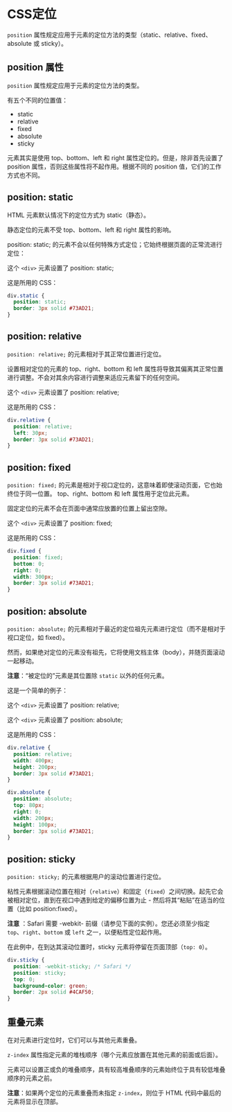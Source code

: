 # CSS定位

`position` 属性规定应用于元素的定位方法的类型（static、relative、fixed、absolute 或 sticky）。

## position 属性

`position` 属性规定应用于元素的定位方法的类型。

有五个不同的位置值：

- static
- relative
- fixed
- absolute
- sticky

元素其实是使用 top、bottom、left 和 right 属性定位的。但是，除非首先设置了 position 属性，否则这些属性将不起作用。根据不同的 position 值，它们的工作方式也不同。

## position: static

HTML 元素默认情况下的定位方式为 static（静态）。

静态定位的元素不受 top、bottom、left 和 right 属性的影响。

position: static; 的元素不会以任何特殊方式定位；它始终根据页面的正常流进行定位：

这个 `<div>` 元素设置了 position: static;

这是所用的 CSS：

```css
div.static {
  position: static;
  border: 3px solid #73AD21;
}
```

## position: relative

`position: relative;` 的元素相对于其正常位置进行定位。

设置相对定位的元素的 top、right、bottom 和 left 属性将导致其偏离其正常位置进行调整。不会对其余内容进行调整来适应元素留下的任何空间。

这个 `<div>` 元素设置了 position: relative;

这是所用的 CSS：

```css
div.relative {
  position: relative;
  left: 30px;
  border: 3px solid #73AD21;
}
```

## position: fixed

`position: fixed;` 的元素是相对于视口定位的，这意味着即使滚动页面，它也始终位于同一位置。 top、right、bottom 和 left 属性用于定位此元素。

固定定位的元素不会在页面中通常应放置的位置上留出空隙。

这个 `<div>` 元素设置了 position: fixed;

这是所用的 CSS：

```css
div.fixed {
  position: fixed;
  bottom: 0;
  right: 0;
  width: 300px;
  border: 3px solid #73AD21;
}
```

## position: absolute

`position: absolute;` 的元素相对于最近的定位祖先元素进行定位（而不是相对于视口定位，如 fixed）。

然而，如果绝对定位的元素没有祖先，它将使用文档主体（body），并随页面滚动一起移动。

**注意**：“被定位的”元素是其位置除 `static` 以外的任何元素。

这是一个简单的例子：

这个 `<div>` 元素设置了 position: relative;

这个 `<div>` 元素设置了 position: absolute;

这是所用的 CSS：

```css
div.relative {
  position: relative;
  width: 400px;
  height: 200px;
  border: 3px solid #73AD21;
} 

div.absolute {
  position: absolute;
  top: 80px;
  right: 0;
  width: 200px;
  height: 100px;
  border: 3px solid #73AD21;
}
```

## position: sticky

`position: sticky;` 的元素根据用户的滚动位置进行定位。

粘性元素根据滚动位置在相对（`relative`）和固定（`fixed`）之间切换。起先它会被相对定位，直到在视口中遇到给定的偏移位置为止 - 然后将其“粘贴”在适当的位置（比如 position:fixed）。

**注意** ：Safari 需要 -webkit- 前缀（请参见下面的实例）。您还必须至少指定 `top`、`right`、`bottom` 或 `left` 之一，以便粘性定位起作用。

在此例中，在到达其滚动位置时，sticky 元素将停留在页面顶部（`top: 0`）。

```css
div.sticky {
  position: -webkit-sticky; /* Safari */
  position: sticky;
  top: 0;
  background-color: green;
  border: 2px solid #4CAF50;
}
```

## 重叠元素

在对元素进行定位时，它们可以与其他元素重叠。

`z-index` 属性指定元素的堆栈顺序（哪个元素应放置在其他元素的前面或后面）。

元素可以设置正或负的堆叠顺序，具有较高堆叠顺序的元素始终位于具有较低堆叠顺序的元素之前。

**注意**：如果两个定位的元素重叠而未指定 `z-index`，则位于 HTML 代码中最后的元素将显示在顶部。
